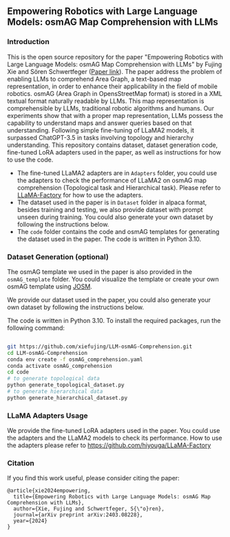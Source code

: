 ## Empowering Robotics with Large Language Models: osmAG Map Comprehension with LLMs
### Introduction
This is the open source repository for the paper "Empowering Robotics with Large Language Models: osmAG Map Comprehension with LLMs" by Fujing Xie and Sören Schwertfeger ([Paper link](https://arxiv.org/pdf/2403.08228.pdf)).
The paper address the problem of enabling LLMs to comprehend Area Graph, a text-based map representation, in order to enhance their applicability in the field of mobile robotics. osmAG (Area Graph in OpensStreetMap format) is stored in a XML textual format naturally readable by LLMs. This map representation is comprehensible by LLMs, traditional robotic algorithms and humans. 
Our experiments show that with a proper map representation, LLMs possess the capability to understand maps and answer queries based on that understanding. Following simple fine-tuning of LLaMA2 models, it surpassed ChatGPT-3.5 in tasks involving topology and hierarchy understanding.
This repository contains dataset, dataset generation code, fine-tuned LoRA adapters used in the paper, as well as instructions for how to use the code.
 - The fine-tuned LLaMA2 adapters are in ```Adapters``` folder, you could use the adapters to check the performance of LLaMA2 on osmAG map comprehension (Topological task and Hierarchical task). Please refer to [LLaMA-Factory](https://github.com/hiyouga/LLaMA-Factory) for how to use the adapters.
  - The dataset used in the paper is in ```Dataset``` folder in alpaca format, besides training and testing, we also provide dataset with prompt unseen during training. You could also generate your own dataset by following the instructions below.
  - The ```code``` folder contains the code and osmAG templates for generating the dataset used in the paper. The code is written in Python 3.10. 


### Dataset Generation (optional)
The osmAG template we used in the paper is also provided in the `osmAG_template` folder. You could visualize the template or create your own osmAG template using [JOSM](https://josm.openstreetmap.de/).

We provide our dataset used in the paper, you could also generate your own dataset by following the instructions below. 



The code is written in Python 3.10. To install the required packages, run the following command:
```bash

git https://github.com/xiefujing/LLM-osmAG-Comprehension.git
cd LLM-osmAG-Comprehension
conda env create -f osmAG_comprehension.yaml
conda activate osmAG_comprehension
cd code
# to generate topological data
python generate_topological_dataset.py
# to generate hierarchical data
python generate_hierarchical_dataset.py
```
### LLaMA Adapters Usage
We provide the fine-tuned LoRA adapters used in the paper. You could use the adapters and the LLaMA2 models to check its performance. How to use the adapters please refer to https://github.com/hiyouga/LLaMA-Factory

### Citation
If you find this work useful, please consider citing the paper:
```
@article{xie2024empowering,
  title={Empowering Robotics with Large Language Models: osmAG Map Comprehension with LLMs},
  author={Xie, Fujing and Schwertfeger, S{\"o}ren},
  journal={arXiv preprint arXiv:2403.08228},
  year={2024}
}
```